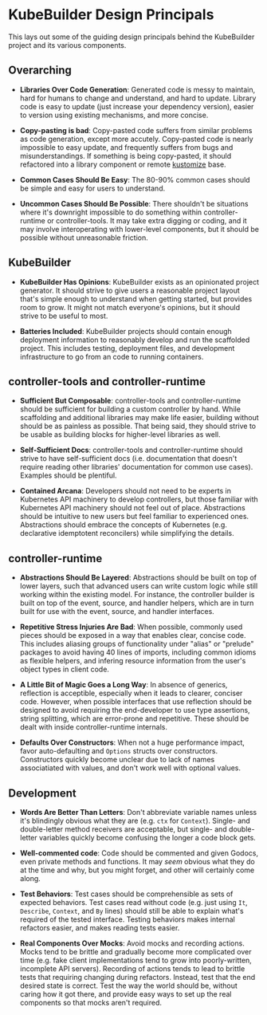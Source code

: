 # KubeBuilder Design Principals

This lays out some of the guiding design principals behind the KubeBuilder
project and its various components.

## Overarching

* **Libraries Over Code Generation**: Generated code is messy to maintain,
  hard for humans to change and understand, and hard to update.  Library
  code is easy to update (just increase your dependency version), easier
  to version using existing mechanisms, and more concise.

* **Copy-pasting is bad**: Copy-pasted code suffers from similar problems
  as code generation, except more accutely.  Copy-pasted code is nearly
  impossible to easy update, and frequently suffers from bugs and
  misunderstandings.  If something is being copy-pasted, it should
  refactored into a library component or remote
  [kustomize](https://sigs.k8s.io/kustomize) base.

* **Common Cases Should Be Easy**: The 80-90% common cases should be
  simple and easy for users to understand.

* **Uncommon Cases Should Be Possible**: There shouldn't be situations
  where it's downright impossible to do something within
  controller-runtime or controller-tools. It may take extra digging or
  coding, and it may involve interoperating with lower-level components,
  but it should be possible without unreasonable friction.

## KubeBuilder

* **KubeBuilder Has Opinions**: KubeBuilder exists as an opinionated
  project generator.  It should strive to give users a reasonable project
  layout that's simple enough to understand when getting started, but
  provides room to grow.  It might not match everyone's opinions, but it
  should strive to be useful to most.

* **Batteries Included**: KubeBuilder projects should contain enough
  deployment information to reasonably develop and run the scaffolded
  project.  This includes testing, deployment files, and development
  infrastructure to go from an code to running containers.

## controller-tools and controller-runtime

* **Sufficient But Composable**: controller-tools and controller-runtime
  should be sufficient for building a custom controller by hand.  While
  scaffolding and additional libraries may make life easier, building
  without should be as painless as possible.  That being said, they should
  strive to be usable as building blocks for higher-level libraries as
  well.

* **Self-Sufficient Docs**: controller-tools and controller-runtime should
  strive to have self-sufficient docs (i.e. documentation that doesn't
  require reading other libraries' documentation for common use cases).
  Examples should be plentiful.

* **Contained Arcana**: Developers should not need to be experts in
  Kubernetes API machinery to develop controllers, but those familiar with
  Kubernetes API machinery should not feel out of place.  Abstractions
  should be intuitive to new users but feel familiar to experienced ones.
  Abstractions should embrace the concepts of Kubernetes (e.g. declarative
  idemptotent reconcilers) while simplifying the details.

## controller-runtime

* **Abstractions Should Be Layered**: Abstractions should be built on top
  of lower layers, such that advanced users can write custom logic while
  still working within the existing model.  For instance, the controller
  builder is built on top of the event, source, and handler helpers, which
  are in turn built for use with the event, source, and handler
  interfaces.

* **Repetitive Stress Injuries Are Bad**:
  When possible, commonly used pieces should be exposed in a way that
  enables clear, concise code.  This includes aliasing groups of
  functionality under "alias" or "prelude" packages to avoid having 40
  lines of imports, including common idioms as flexible helpers, and
  infering resource information from the user's object types in client
  code.

* **A Little Bit of Magic Goes a Long Way**: In absence of generics,
  reflection is acceptible, especially when it leads to clearer, conciser
  code.  However, when possible interfaces that use reflection should be
  designed to avoid requiring the end-developer to use type assertions,
  string splitting, which are error-prone and repetitive.  These should be
  dealt with inside controller-runtime internals.

* **Defaults Over Constructors**: When not a huge performance impact,
  favor auto-defaulting and `Options` structs over constructors.
  Constructors quickly become unclear due to lack of names associatiated
  with values, and don't work well with optional values.

## Development

* **Words Are Better Than Letters**: Don't abbreviate variable names
  unless it's blindingly obvious what they are (e.g. `ctx` for `Context`).
  Single- and double-letter method receivers are acceptable, but single-
  and double-letter variables quickly become confusing the longer a code
  block gets.

* **Well-commented code**: Code should be commented and given Godocs, even
  private methods and functions. It may *seem* obvious what they do at the
  time and why, but you might forget, and other will certainly come along.

* **Test Behaviors**: Test cases should be comprehensible as sets of
  expected behaviors.  Test cases read without code (e.g. just using `It`,
  `Describe`, `Context`, and `By` lines) should still be able to explain
  what's required of the tested interface. Testing behaviors makes
  internal refactors easier, and makes reading tests easier.

* **Real Components Over Mocks**: Avoid mocks and recording actions. Mocks
  tend to be brittle and gradually become more complicated over time (e.g.
  fake client implementations tend to grow into poorly-written, incomplete
  API servers).  Recording of actions tends to lead to brittle tests that
  requiring changing during refactors.  Instead, test that the end desired
  state is correct.  Test the way the world should be, without caring how
  it got there, and provide easy ways to set up the real components so
  that mocks aren't required.
